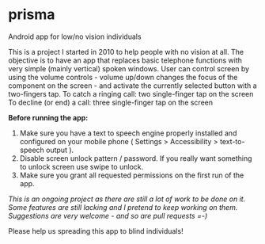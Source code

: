 # prisma
Android app for low/no vision individuals

This is a project I started in 2010 to help people with no vision at all. The objective is to have an app that replaces basic telephone functions with very simple (mainly vertical) spoken windows.
User can control screen by using the volume controls - volume up/down changes the focus of the component on the screen - and activate the currently selected button with a two-fingers tap.
To catch a ringing call: two single-finger tap on the screen
To decline (or end) a call: three single-finger tap on the screen


**Before running the app:**

1. Make sure you have a text to speech engine properly installed and configured on your mobile phone ( Settings > Accessibility > text-to-speech output ).
2. Disable screen unlock pattern / password. If you really want something to unlock screen use swipe to unlock.
3. Make sure you grant all requested permissions on the first run of the app.


_This is an ongoing project as there are still a lot of work to be done on it. Some features are still lacking and I pretend to keep working on them. Suggestions are very welcome - and so are pull requests =-)_

Please help us spreading this app to blind individuals!